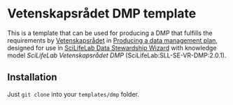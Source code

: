 # Vetenskapsrådet DMP template
This is a template that can be used for producing a DMP that fulfills the requirements by [Vetenskapsrådet](https://www.vr.se) in [Producing a data management plan](https://www.vr.se/english/applying-for-funding/requirements-terms-and-conditions/producing-a-data-management-plan.html), designed for use in [SciLifeLab Data Stewardship Wizard](https://dsw.scilifelab.se) with knowledge model *SciLifeLab Vetenskapsrådet DMP* (SciLifeLab:SLL-SE-VR-DMP:2.0.1).

## Installation

Just `git clone` into your `templates/dmp` folder.
